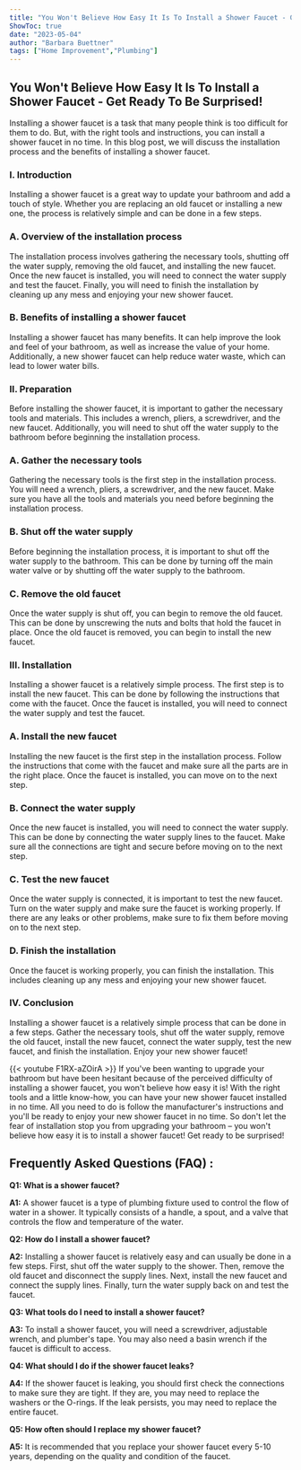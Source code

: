 ```yaml
---
title: "You Won't Believe How Easy It Is To Install a Shower Faucet - Get Ready To Be Surprised!"
ShowToc: true 
date: "2023-05-04"
author: "Barbara Buettner" 
tags: ["Home Improvement","Plumbing"]
---
```

## You Won't Believe How Easy It Is To Install a Shower Faucet - Get Ready To Be Surprised!

Installing a shower faucet is a task that many people think is too difficult for them to do. But, with the right tools and instructions, you can install a shower faucet in no time. In this blog post, we will discuss the installation process and the benefits of installing a shower faucet.

### I. Introduction

Installing a shower faucet is a great way to update your bathroom and add a touch of style. Whether you are replacing an old faucet or installing a new one, the process is relatively simple and can be done in a few steps.

### A. Overview of the installation process

The installation process involves gathering the necessary tools, shutting off the water supply, removing the old faucet, and installing the new faucet. Once the new faucet is installed, you will need to connect the water supply and test the faucet. Finally, you will need to finish the installation by cleaning up any mess and enjoying your new shower faucet.

### B. Benefits of installing a shower faucet

Installing a shower faucet has many benefits. It can help improve the look and feel of your bathroom, as well as increase the value of your home. Additionally, a new shower faucet can help reduce water waste, which can lead to lower water bills.

### II. Preparation

Before installing the shower faucet, it is important to gather the necessary tools and materials. This includes a wrench, pliers, a screwdriver, and the new faucet. Additionally, you will need to shut off the water supply to the bathroom before beginning the installation process.

### A. Gather the necessary tools

Gathering the necessary tools is the first step in the installation process. You will need a wrench, pliers, a screwdriver, and the new faucet. Make sure you have all the tools and materials you need before beginning the installation process.

### B. Shut off the water supply

Before beginning the installation process, it is important to shut off the water supply to the bathroom. This can be done by turning off the main water valve or by shutting off the water supply to the bathroom.

### C. Remove the old faucet

Once the water supply is shut off, you can begin to remove the old faucet. This can be done by unscrewing the nuts and bolts that hold the faucet in place. Once the old faucet is removed, you can begin to install the new faucet.

### III. Installation

Installing a shower faucet is a relatively simple process. The first step is to install the new faucet. This can be done by following the instructions that come with the faucet. Once the faucet is installed, you will need to connect the water supply and test the faucet.

### A. Install the new faucet

Installing the new faucet is the first step in the installation process. Follow the instructions that come with the faucet and make sure all the parts are in the right place. Once the faucet is installed, you can move on to the next step.

### B. Connect the water supply

Once the new faucet is installed, you will need to connect the water supply. This can be done by connecting the water supply lines to the faucet. Make sure all the connections are tight and secure before moving on to the next step.

### C. Test the new faucet

Once the water supply is connected, it is important to test the new faucet. Turn on the water supply and make sure the faucet is working properly. If there are any leaks or other problems, make sure to fix them before moving on to the next step.

### D. Finish the installation

Once the faucet is working properly, you can finish the installation. This includes cleaning up any mess and enjoying your new shower faucet.

### IV. Conclusion

Installing a shower faucet is a relatively simple process that can be done in a few steps. Gather the necessary tools, shut off the water supply, remove the old faucet, install the new faucet, connect the water supply, test the new faucet, and finish the installation. Enjoy your new shower faucet!

{{< youtube F1RX-aZOirA >}} 
If you've been wanting to upgrade your bathroom but have been hesitant because of the perceived difficulty of installing a shower faucet, you won't believe how easy it is! With the right tools and a little know-how, you can have your new shower faucet installed in no time. All you need to do is follow the manufacturer's instructions and you'll be ready to enjoy your new shower faucet in no time. So don't let the fear of installation stop you from upgrading your bathroom – you won't believe how easy it is to install a shower faucet! Get ready to be surprised!

## Frequently Asked Questions (FAQ) :
**Q1: What is a shower faucet?**

**A1:** A shower faucet is a type of plumbing fixture used to control the flow of water in a shower. It typically consists of a handle, a spout, and a valve that controls the flow and temperature of the water.

**Q2: How do I install a shower faucet?**

**A2:** Installing a shower faucet is relatively easy and can usually be done in a few steps. First, shut off the water supply to the shower. Then, remove the old faucet and disconnect the supply lines. Next, install the new faucet and connect the supply lines. Finally, turn the water supply back on and test the faucet.

**Q3: What tools do I need to install a shower faucet?**

**A3:** To install a shower faucet, you will need a screwdriver, adjustable wrench, and plumber's tape. You may also need a basin wrench if the faucet is difficult to access.

**Q4: What should I do if the shower faucet leaks?**

**A4:** If the shower faucet is leaking, you should first check the connections to make sure they are tight. If they are, you may need to replace the washers or the O-rings. If the leak persists, you may need to replace the entire faucet.

**Q5: How often should I replace my shower faucet?**

**A5:** It is recommended that you replace your shower faucet every 5-10 years, depending on the quality and condition of the faucet.





